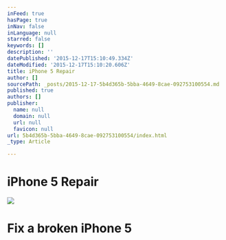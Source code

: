 ```yaml
---
inFeed: true
hasPage: true
inNav: false
inLanguage: null
starred: false
keywords: []
description: ''
datePublished: '2015-12-17T15:10:49.334Z'
dateModified: '2015-12-17T15:10:20.606Z'
title: iPhone 5 Repair
author: []
sourcePath: _posts/2015-12-17-5b4d365b-5bba-4649-8cae-092753100554.md
published: true
authors: []
publisher:
  name: null
  domain: null
  url: null
  favicon: null
url: 5b4d365b-5bba-4649-8cae-092753100554/index.html
_type: Article

---
```

# **iPhone 5 Repair**
![](https://the-grid-user-content.s3-us-west-2.amazonaws.com/1b62db4a-059c-4880-a817-ae34bf2294a5.jpg)

# Fix a broken iPhone 5